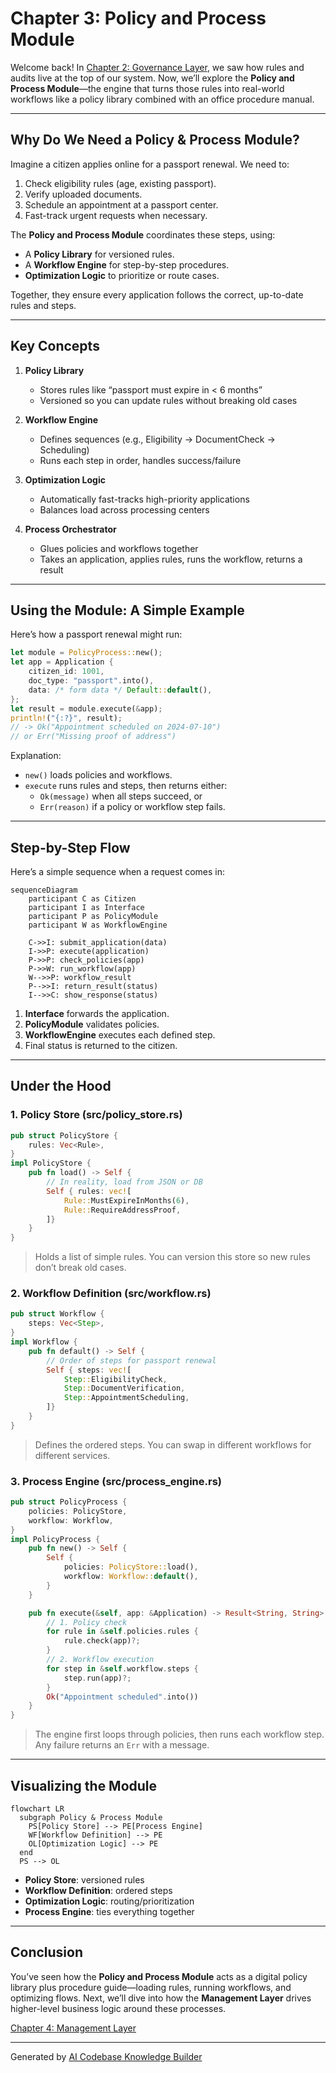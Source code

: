 # Chapter 3: Policy and Process Module

Welcome back! In [Chapter 2: Governance Layer](02_governance_layer_.md), we saw how rules and audits live at the top of our system. Now, we’ll explore the **Policy and Process Module**—the engine that turns those rules into real-world workflows like a policy library combined with an office procedure manual.

---

## Why Do We Need a Policy & Process Module?

Imagine a citizen applies online for a passport renewal. We need to:

1. Check eligibility rules (age, existing passport).  
2. Verify uploaded documents.  
3. Schedule an appointment at a passport center.  
4. Fast-track urgent requests when necessary.  

The **Policy and Process Module** coordinates these steps, using:

- A **Policy Library** for versioned rules.  
- A **Workflow Engine** for step-by-step procedures.  
- **Optimization Logic** to prioritize or route cases.

Together, they ensure every application follows the correct, up-to-date rules and steps.

---

## Key Concepts

1. **Policy Library**  
   - Stores rules like “passport must expire in < 6 months”  
   - Versioned so you can update rules without breaking old cases  

2. **Workflow Engine**  
   - Defines sequences (e.g., Eligibility → DocumentCheck → Scheduling)  
   - Runs each step in order, handles success/failure  

3. **Optimization Logic**  
   - Automatically fast-tracks high-priority applications  
   - Balances load across processing centers  

4. **Process Orchestrator**  
   - Glues policies and workflows together  
   - Takes an application, applies rules, runs the workflow, returns a result  

---

## Using the Module: A Simple Example

Here’s how a passport renewal might run:

```rust
let module = PolicyProcess::new();  
let app = Application {
    citizen_id: 1001,
    doc_type: "passport".into(),
    data: /* form data */ Default::default(),
};
let result = module.execute(&app);
println!("{:?}", result);  
// -> Ok("Appointment scheduled on 2024-07-10")
// or Err("Missing proof of address")
```

Explanation:
- `new()` loads policies and workflows.  
- `execute` runs rules and steps, then returns either:
  - `Ok(message)` when all steps succeed, or  
  - `Err(reason)` if a policy or workflow step fails.

---

## Step-by-Step Flow

Here’s a simple sequence when a request comes in:

```mermaid
sequenceDiagram
    participant C as Citizen
    participant I as Interface
    participant P as PolicyModule
    participant W as WorkflowEngine

    C->>I: submit_application(data)
    I->>P: execute(application)
    P->>P: check_policies(app)
    P->>W: run_workflow(app)
    W-->>P: workflow_result
    P-->>I: return_result(status)
    I-->>C: show_response(status)
```

1. **Interface** forwards the application.  
2. **PolicyModule** validates policies.  
3. **WorkflowEngine** executes each defined step.  
4. Final status is returned to the citizen.

---

## Under the Hood

### 1. Policy Store (src/policy_store.rs)

```rust
pub struct PolicyStore {
    rules: Vec<Rule>,
}
impl PolicyStore {
    pub fn load() -> Self {
        // In reality, load from JSON or DB
        Self { rules: vec![
            Rule::MustExpireInMonths(6),
            Rule::RequireAddressProof,
        ]}
    }
}
```

> Holds a list of simple rules. You can version this store so new rules don’t break old cases.

### 2. Workflow Definition (src/workflow.rs)

```rust
pub struct Workflow {
    steps: Vec<Step>,
}
impl Workflow {
    pub fn default() -> Self {
        // Order of steps for passport renewal
        Self { steps: vec![
            Step::EligibilityCheck,
            Step::DocumentVerification,
            Step::AppointmentScheduling,
        ]}
    }
}
```

> Defines the ordered steps. You can swap in different workflows for different services.

### 3. Process Engine (src/process_engine.rs)

```rust
pub struct PolicyProcess {
    policies: PolicyStore,
    workflow: Workflow,
}
impl PolicyProcess {
    pub fn new() -> Self {
        Self {
            policies: PolicyStore::load(),
            workflow: Workflow::default(),
        }
    }

    pub fn execute(&self, app: &Application) -> Result<String, String> {
        // 1. Policy check
        for rule in &self.policies.rules {
            rule.check(app)?;  
        }
        // 2. Workflow execution
        for step in &self.workflow.steps {
            step.run(app)?;  
        }
        Ok("Appointment scheduled".into())
    }
}
```

> The engine first loops through policies, then runs each workflow step. Any failure returns an `Err` with a message.

---

## Visualizing the Module

```mermaid
flowchart LR
  subgraph Policy & Process Module
    PS[Policy Store] --> PE[Process Engine]
    WF[Workflow Definition] --> PE
    OL[Optimization Logic] --> PE
  end
  PS --> OL
```

- **Policy Store**: versioned rules  
- **Workflow Definition**: ordered steps  
- **Optimization Logic**: routing/prioritization  
- **Process Engine**: ties everything together

---

## Conclusion

You’ve seen how the **Policy and Process Module** acts as a digital policy library plus procedure guide—loading rules, running workflows, and optimizing flows. Next, we’ll dive into how the **Management Layer** drives higher-level business logic around these processes.  

[Chapter 4: Management Layer](04_management_layer_.md)

---

Generated by [AI Codebase Knowledge Builder](https://github.com/The-Pocket/Tutorial-Codebase-Knowledge)
